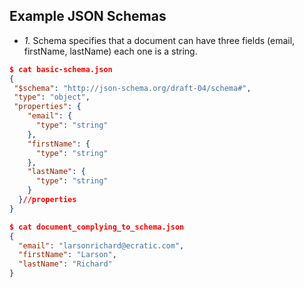 ## Example JSON Schemas
- *1.* Schema specifies that a document can have three fields (email, firstName, lastName) each one is a string.
```json
$ cat basic-schema.json
{
 "$schema": "http://json-schema.org/draft-04/schema#",
 "type": "object",
 "properties": {
    "email": {
      "type": "string"
    },
    "firstName": {
      "type": "string"
    },
    "lastName": {
      "type": "string"
    }
  }//properties    
}  

$ cat document_complying_to_schema.json
{
  "email": "larsonrichard@ecratic.com",
  "firstName": "Larson",
  "lastName": "Richard"
}
```
